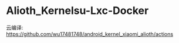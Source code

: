
# Alioth_Kernelsu-Lxc-Docker

云编译:
https://github.com/wu17481748/android_kernel_xiaomi_alioth/actions
